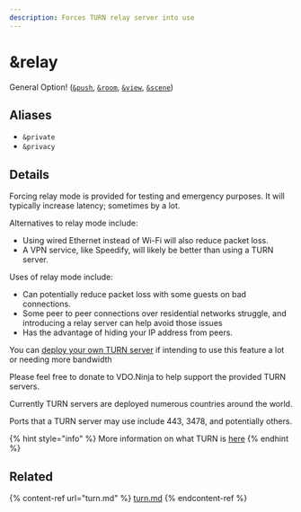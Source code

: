 ```yaml
---
description: Forces TURN relay server into use
---
```


# \&relay

General Option! ([`&push`](../source-settings/push.md), [`&room`](room.md), [`&view`](../advanced-settings/view-parameters/view.md), [`&scene`](../advanced-settings/view-parameters/scene.md))

## Aliases

* `&private`
* `&privacy`

## Details

Forcing relay mode is provided for testing and emergency purposes. It will typically increase latency; sometimes by a lot.

Alternatives to relay mode include:

* Using wired Ethernet instead of Wi-Fi will also reduce packet loss.
* A VPN service, like Speedify, will likely be better than using a TURN server.

Uses of relay mode include:

* Can potentially reduce packet loss with some guests on bad connections.
* Some peer to peer connections over residential networks struggle, and introducing a relay server can help avoid those issues
* Has the advantage of hiding your IP address from peers.

You can [deploy your own TURN server](https://github.com/steveseguin/obsninja/blob/master/turnserver.md) if intending to use this feature a lot or needing more bandwidth

Please feel free to donate to VDO.Ninja to help support the provided TURN servers.

Currently TURN servers are deployed numerous countries around the world.

Ports that a TURN server may use include 443, 3478, and potentially others.

{% hint style="info" %}
More information on what TURN is [here](https://en.wikipedia.org/wiki/Traversal\_Using\_Relays\_around\_NAT)
{% endhint %}

## Related

{% content-ref url="turn.md" %}
[turn.md](turn.md)
{% endcontent-ref %}
